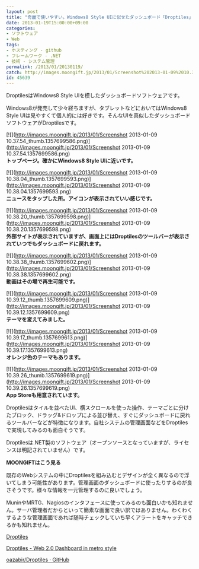 ```yaml
---
layout: post
title: "奇麗で使いやすい。Windows8 Style UIに似せたダッシュボード「Droptiles」"
date: 2013-01-19T15:00:00+09:00
categories:
- ソフトウェア
- Web
tags: 
- ホスティング - github
- フレームワーク - .NET
- 技術 - システム管理
permalink: /2013/01/20130119/
catch: http://images.moongift.jp/2013/01/Screenshot%202013-01-09%2010.38.38_thumb.1357699602.png
id: 45639
---
```

DroptilesはWindows8 Style UIを模したダッシュボードソフトウェアです。

  
  

Windows8が発売して少々経ちますが、タブレットなどにおいてはWindows8 Style UIは見やすくて個人的には好きです。そんなUIを真似したダッシュボードソフトウェアがDroptilesです。

  

[![](http://images.moongift.jp/2013/01/Screenshot 2013-01-09 10.37.54_thumb.1357699586.png)](http://images.moongift.jp/2013/01/Screenshot 2013-01-09 10.37.54.1357699586.png)  
**トップページ。確かにWindows8 Style UIに近いです。**

  

[![](http://images.moongift.jp/2013/01/Screenshot 2013-01-09 10.38.04_thumb.1357699593.png)](http://images.moongift.jp/2013/01/Screenshot 2013-01-09 10.38.04.1357699593.png)  
**ニュースをタップした所。アイコンが表示されていい感じです。**

  

[![](http://images.moongift.jp/2013/01/Screenshot 2013-01-09 10.38.20_thumb.1357699598.png)](http://images.moongift.jp/2013/01/Screenshot 2013-01-09 10.38.20.1357699598.png)  
**外部サイトが表示されていますが、画面上にはDroptilesのツールバーが表示されていつでもダッシュボードに戻れます。**

  

[![](http://images.moongift.jp/2013/01/Screenshot 2013-01-09 10.38.38_thumb.1357699602.png)](http://images.moongift.jp/2013/01/Screenshot 2013-01-09 10.38.38.1357699602.png)  
**動画はその場で再生可能です。**

  

[![](http://images.moongift.jp/2013/01/Screenshot 2013-01-09 10.39.12_thumb.1357699609.png)](http://images.moongift.jp/2013/01/Screenshot 2013-01-09 10.39.12.1357699609.png)  
**テーマを変えてみました。**

  

[![](http://images.moongift.jp/2013/01/Screenshot 2013-01-09 10.39.17_thumb.1357699613.png)](http://images.moongift.jp/2013/01/Screenshot 2013-01-09 10.39.17.1357699613.png)  
**オレンジ色のテーマもあります。**

  

[![](http://images.moongift.jp/2013/01/Screenshot 2013-01-09 10.39.26_thumb.1357699619.png)](http://images.moongift.jp/2013/01/Screenshot 2013-01-09 10.39.26.1357699619.png)  
**App Storeも用意されています。**

  

Droptilesはタイルを並べたUI、横スクロールを使った操作、テーマごとに分けたブロック、ドラッグ&ドロップによる並び替え、すぐにダッシュボードに戻れるツールバーなどが特徴になります。自社システムの管理画面などをDroptilesで実現してみるのも面白そうです。

  

Droptilesは.NET製のソフトウェア（オープンソースとなっていますが、ライセンスは明記されていません）です。

  
  
  

**MOONGIFTはこう見る**

  

既存のWebシステムの中にDroptilesを組み込むとデザインが全く異なるので浮いてしまう可能性があります。管理画面のダッシュボードに使ったりするのが良さそうです。様々な情報を一元管理するのに良いでしょう。

  

MuninやMRTG、Nagiosのインタフェースに使ってみるのも面白いかも知れません。サーバ管理者だからといって簡素な画面で良い訳ではありません。わくわくするような管理画面であれば随時チェックしていち早くアラートをキャッチできるかも知れません。

  

[Droptiles](http://oazabir.github.com/Droptiles/)

  

[Droptiles - Web 2.0 Dashboard in metro style](http://droptiles.com/Default.aspx)

  
  

[oazabir/Droptiles · GitHub](https://github.com/oazabir/Droptiles)

